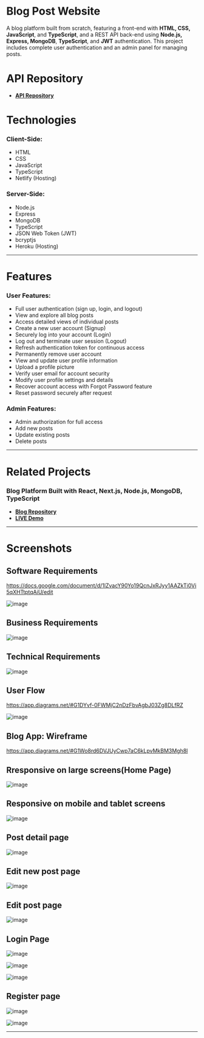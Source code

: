 # **Blog Post Website**

A blog platform built from scratch, featuring a front-end with **HTML, CSS, JavaScript**, and **TypeScript**, and a REST API back-end using **Node.js, Express, MongoDB**, **TypeScript**, and **JWT** authentication. This project includes complete user authentication and an admin panel for managing posts.

# **API Repository**

- [**API Repository**](https://github.com/saddamarbaa/node-express-mongodb-typescript-blog-rest-api)


<!--### **Test Credentials**-->
<!--- **Email:** testverstion@gmail.com  -->
<!--- **Password:** 12345test-->

<!------->

# **Technologies**

### **Client-Side:**
- HTML
- CSS
- JavaScript
- TypeScript
- Netlify (Hosting)

### **Server-Side:**
- Node.js
- Express
- MongoDB
- TypeScript
- JSON Web Token (JWT)
- bcryptjs
- Heroku (Hosting)

---

#  **Features**

### **User Features:**
- Full user authentication (sign up, login, and logout)
- View and explore all blog posts
- Access detailed views of individual posts
- Create a new user account (Signup)
- Securely log into your account (Login)
- Log out and terminate user session (Logout)
- Refresh authentication token for continuous access
- Permanently remove user account
- View and update user profile information
- Upload a profile picture
- Verify user email for account security
- Modify user profile settings and details
- Recover account access with Forgot Password feature
- Reset password securely after request

### **Admin Features:**
- Admin authorization for full access
- Add new posts
- Update existing posts
- Delete posts

---

# **Related Projects**

### **Blog Platform Built with React, Next.js, Node.js, MongoDB, TypeScript**
- [**Blog Repository**](https://github.com/saddamarbaa/blog-post-next-js)
- [**LIVE Demo**](https://saddam-blog.vercel.app/)

---


# Screenshots

## Software Requirements

https://docs.google.com/document/d/1lZvacY90Yo19QcnJxRJyy1AAZkTi0Vi5qXHTtptqAiU/edit

![image](https://user-images.githubusercontent.com/51326421/111891042-f857f580-8a21-11eb-8bb9-310f0c666f91.png)

## Business Requirements

![image](https://user-images.githubusercontent.com/51326421/111891112-b4192500-8a22-11eb-92e9-20854d336b57.png)

## Technical Requirements

![image](https://user-images.githubusercontent.com/51326421/111891149-33a6f400-8a23-11eb-9f98-bea822a938f3.png)

## User Flow

https://app.diagrams.net/#G1DYvf-0FWMjC2nDzFbvAgbJ03Zg8DLfRZ

![image](https://user-images.githubusercontent.com/51326421/111890990-5b955800-8a21-11eb-89db-3f552bd8f7ff.png)

## Blog App: Wireframe

https://app.diagrams.net/#G1Wo8rd6DVJUyCwp7aC6kLpvMkBM3Mgh8l

## Rresponsive on large screens(Home Page)

![image](https://user-images.githubusercontent.com/51326421/198089229-140a67d9-5cbc-42ea-b871-c84437bbebbe.png)

## Responsive on mobile and tablet screens

![image](https://user-images.githubusercontent.com/51326421/198090336-7f9db2bf-6f5f-4c77-84ea-74025d027e55.png)

## Post detail page

![image](https://user-images.githubusercontent.com/51326421/198090667-46907f31-58d1-44d8-a995-bea487ec9458.png)

## Edit new post page

![image](https://user-images.githubusercontent.com/51326421/198096430-5c5928b0-f39d-44c0-ad80-ab887615a743.png)

## Edit post page

![image](https://user-images.githubusercontent.com/51326421/198090907-759c57f7-c3ca-4d9e-bdd7-5f57bfcb57ac.png)

## Login Page

![image](https://user-images.githubusercontent.com/51326421/198091036-5306633d-60da-4c9b-8457-ef2e54c5ba0b.png)

![image](https://user-images.githubusercontent.com/51326421/198091134-4582d1b6-33ed-403f-9f33-2544ee9372e7.png)

![image](https://user-images.githubusercontent.com/51326421/198091226-a97c21f4-7661-4614-a6ca-e7b98aacf068.png)

## Register page

![image](https://user-images.githubusercontent.com/51326421/198091354-d8d03db0-97c1-4315-8a43-e8fb6351b230.png)

![image](https://user-images.githubusercontent.com/51326421/198091554-d18d0adf-2a79-42cb-8d83-33920e2ba3d3.png)

---